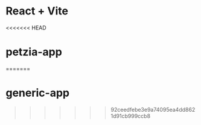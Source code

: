 # React + Vite

<<<<<<< HEAD
# petzia-app
=======
# generic-app
>>>>>>> 92ceedfebe3e9a74095ea4dd8621d91cb999ccb8
